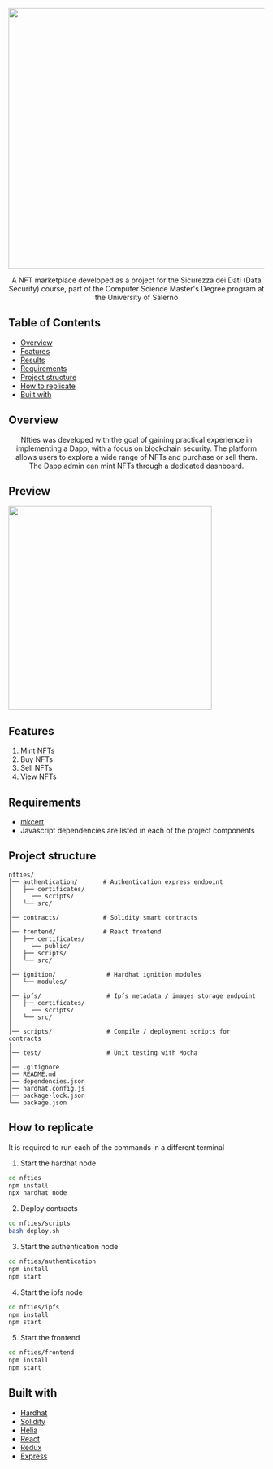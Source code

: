 <p align="center">
  <img src="https://github.com/user-attachments/assets/c1275780-27a0-4c19-9e65-58f3b9315289" width="512" heigth="120">
</p>


<p align="center">
  A NFT marketplace developed as a project for the Sicurezza dei Dati (Data Security) course, part of the Computer Science Master's Degree program at the University of Salerno
</p>


## Table of Contents
- [Overview](#Overview)
- [Features](#Features)
- [Results](#Results)
- [Requirements](#Requirements)
- [Project structure](#Project-structure)
- [How to replicate](#How-to-replicate)
- [Built with](#Built-with)


## Overview 
<p align="center">
  Nfties was developed with the goal of gaining practical experience in implementing a Dapp, with a focus on blockchain security.
  The platform allows users to explore a wide range of NFTs and purchase or sell them. The Dapp admin can mint NFTs through a dedicated dashboard. 
</p>


## Preview
<p>
  <img src="" width="400" heigth="400">
</p>


## Features
1) Mint NFTs
2) Buy NFTs
3) Sell NFTs
4) View NFTs


## Requirements 
- [mkcert](https://github.com/awsaf49/artifact)
- Javascript dependencies are listed in each of the project components

## Project structure
```
nfties/
│── authentication/       # Authentication express endpoint
│   ├── certificates/
│	  ├── scripts/			
│   └── src/             	
│
│── contracts/            # Solidity smart contracts
│
│── frontend/             # React frontend
│   ├── certificates/
│	  ├── public/
│  	├── scripts/			
│   └── src/
│
│── ignition/              # Hardhat ignition modules	
│   └── modules/     
│
│── ipfs/                  # Ipfs metadata / images storage endpoint
│   ├── certificates/
│	  ├── scripts/			
│   └── src/
│
│── scripts/               # Compile / deployment scripts for contracts 
│
│── test/                  # Unit testing with Mocha 
│
│── .gitignore
│── README.md               
│── dependencies.json
│── hardhat.config.js              
│── package-lock.json                
└── package.json
```          


## How to replicate
It is required to run each of the commands in a different terminal
1) Start the hardhat node
```bash
cd nfties
npm install
npx hardhat node
```
2) Deploy contracts
```bash
cd nfties/scripts
bash deploy.sh
```
3) Start the authentication node
```bash
cd nfties/authentication
npm install
npm start
```
4) Start the ipfs node
```bash
cd nfties/ipfs
npm install
npm start
```
5) Start the frontend
```bash
cd nfties/frontend
npm install
npm start
```


## Built with
- [Hardhat](https://hardhat.org/hardhat-network/docs/overview)
- [Solidity](https://soliditylang.org)
- [Helia](https://helia.io)
- [React](https://it.legacy.reactjs.org)
- [Redux](https://redux.js.org)
- [Express](https://expressjs.com)
